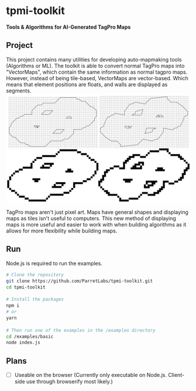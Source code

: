 # tpmi-toolkit
**Tools &amp; Algorithms for AI-Generated TagPro Maps**

## Project
This project contains many utilities for developing auto-mapmaking tools (Algorithms or ML).
The toolkit is able to convert normal TagPro maps into "VectorMaps", which contain the same information as normal tagpro maps.
However, instead of being tile-based, VectorMaps are vector-based. Which means that element positions are floats,
and walls are displayed as segments.
![](https://github.com/ParretLabs/tpmi-toolkit/blob/master/examples/assets/randomizer.png?raw=true)

TagPro maps aren't just pixel art. Maps have general shapes and displaying maps as tiles isn't useful to computers.
This new method of displaying maps is more useful and easier to work with when building algorithms as it allows for more flexibility
while building maps.

## Run
Node.js is required to run the examples.

```bash
# Clone the repository
git clone https://github.com/ParretLabs/tpmi-toolkit.git
cd tpmi-toolkit

# Install the packages
npm i
# or
yarn

# Then run one of the examples in the /examples directory
cd /examples/basic
node index.js
```

## Plans
- [ ] Useable on the browser (Currently only executable on Node.js. Client-side use through browserify most likely.)
